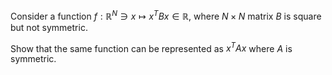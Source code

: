 Consider a function $f : \mathbb{R}^N \ni x \mapsto x^{T}Bx \in \mathbb{R}$, where $N \times N$ matrix $B$ is square but not symmetric.

Show that the same function can be represented as $x^{T}Ax$ where $A$ is symmetric.
